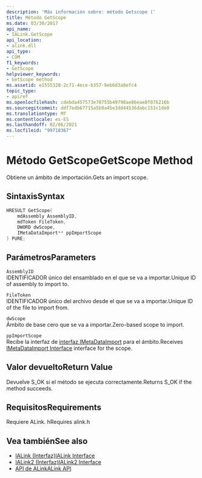 ```yaml
---
description: 'Más información sobre: método Getscope ('
title: Método GetScope
ms.date: 03/30/2017
api_name:
- IALink.GetScope
api_location:
- alink.dll
api_type:
- COM
f1_keywords:
- GetScope
helpviewer_keywords:
- GetScope method
ms.assetid: e1555328-2c71-4ece-b357-9eb6d3a8efc4
topic_type:
- apiref
ms.openlocfilehash: cdebda457573e70755b49798ae86eae8f076216b
ms.sourcegitcommit: ddf7edb67715a5b9a45e3dd44536dabc153c1de0
ms.translationtype: MT
ms.contentlocale: es-ES
ms.lasthandoff: 02/06/2021
ms.locfileid: "99718367"
---
```

# <a name="getscope-method"></a><span data-ttu-id="f6432-103">Método GetScope</span><span class="sxs-lookup"><span data-stu-id="f6432-103">GetScope Method</span></span>

<span data-ttu-id="f6432-104">Obtiene un ámbito de importación.</span><span class="sxs-lookup"><span data-stu-id="f6432-104">Gets an import scope.</span></span>  
  
## <a name="syntax"></a><span data-ttu-id="f6432-105">Sintaxis</span><span class="sxs-lookup"><span data-stu-id="f6432-105">Syntax</span></span>  
  
```cpp  
HRESULT GetScope(  
    mdAssembly AssemblyID,  
    mdToken FileToken,  
    DWORD dwScope,  
    IMetaDataImport** ppImportScope  
) PURE;  
```  
  
## <a name="parameters"></a><span data-ttu-id="f6432-106">Parámetros</span><span class="sxs-lookup"><span data-stu-id="f6432-106">Parameters</span></span>  

 `AssemblyID`  
 <span data-ttu-id="f6432-107">IDENTIFICADOR único del ensamblado en el que se va a importar.</span><span class="sxs-lookup"><span data-stu-id="f6432-107">Unique ID of assembly to import to.</span></span>  
  
 `FileToken`  
 <span data-ttu-id="f6432-108">IDENTIFICADOR único del archivo desde el que se va a importar.</span><span class="sxs-lookup"><span data-stu-id="f6432-108">Unique ID of the file to import from.</span></span>  
  
 `dwScope`  
 <span data-ttu-id="f6432-109">Ámbito de base cero que se va a importar.</span><span class="sxs-lookup"><span data-stu-id="f6432-109">Zero-based scope to import.</span></span>  
  
 `ppImportScope`  
 <span data-ttu-id="f6432-110">Recibe la interfaz de [interfaz IMetaDataImport](../metadata/imetadataimport-interface.md) para el ámbito.</span><span class="sxs-lookup"><span data-stu-id="f6432-110">Receives [IMetaDataImport Interface](../metadata/imetadataimport-interface.md) interface for the scope.</span></span>  
  
## <a name="return-value"></a><span data-ttu-id="f6432-111">Valor devuelto</span><span class="sxs-lookup"><span data-stu-id="f6432-111">Return Value</span></span>  

 <span data-ttu-id="f6432-112">Devuelve S_OK si el método se ejecuta correctamente.</span><span class="sxs-lookup"><span data-stu-id="f6432-112">Returns S_OK if the method succeeds.</span></span>  
  
## <a name="requirements"></a><span data-ttu-id="f6432-113">Requisitos</span><span class="sxs-lookup"><span data-stu-id="f6432-113">Requirements</span></span>  

 <span data-ttu-id="f6432-114">Requiere ALink. h</span><span class="sxs-lookup"><span data-stu-id="f6432-114">Requires alink.h</span></span>  
  
## <a name="see-also"></a><span data-ttu-id="f6432-115">Vea también</span><span class="sxs-lookup"><span data-stu-id="f6432-115">See also</span></span>

- [<span data-ttu-id="f6432-116">IALink (Interfaz)</span><span class="sxs-lookup"><span data-stu-id="f6432-116">IALink Interface</span></span>](ialink-interface.md)
- [<span data-ttu-id="f6432-117">IALink2 (Interfaz)</span><span class="sxs-lookup"><span data-stu-id="f6432-117">IALink2 Interface</span></span>](ialink2-interface.md)
- [<span data-ttu-id="f6432-118">API de ALink</span><span class="sxs-lookup"><span data-stu-id="f6432-118">ALink API</span></span>](index.md)
